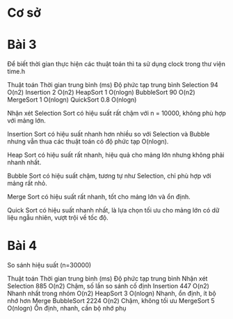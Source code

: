 # Cơ sở
# Bài 3
Để biết thời gian thực hiện các thuật toán thì ta sử dụng clock trong thư viện time.h

Thuật toán	Thời gian trung bình (ms)	Độ phức tạp trung bình
Selection	  94	                      O(n2)
Insertion	  2	                        O(n2)
HeapSort	  1	                        O(nlogn)
BubbleSort	90	                      O(n2)
MergeSort	  1	                        O(nlogn)
QuickSort	  0.8	                      O(nlogn)

Nhận xét
Selection Sort có hiệu suất rất chậm với n = 10000, không phù hợp với mảng lớn.

Insertion Sort có hiệu suất nhanh hơn nhiều so với Selection và Bubble nhưng vẫn thua các thuật toán có độ phức tạp O(nlogn).

Heap Sort có hiệu suất rất nhanh, hiệu quả cho mảng lớn nhưng không phải nhanh nhất.

Bubble Sort có hiệu suất chậm, tương tự như Selection, chỉ phù hợp với mảng rất nhỏ.

Merge Sort có hiệu suất rất nhanh, tốt cho mảng lớn và ổn định.

Quick Sort có hiệu suất nhanh nhất, là lựa chọn tối ưu cho mảng lớn có dữ liệu ngẫu nhiên, vượt trội về tốc độ.

# Bài 4
So sánh hiệu suất (n=30000)

Thuật toán	Thời gian trung bình (ms)	Độ phức tạp trung bình	Nhận xét
Selection	  885	                      O(n2)	                  Chậm, số lần so sánh cố định
Insertion	  447	                      O(n2)	                  Nhanh nhất trong nhóm O(n2)
HeapSort	  3	                        O(nlogn)	              Nhanh, ổn định, ít bộ nhớ hơn Merge
BubbleSort	2224	                    O(n2)	                  Chậm, không tối ưu
MergeSort	  5	                        O(nlogn)	              Ổn định, nhanh, cần bộ nhớ phụ

